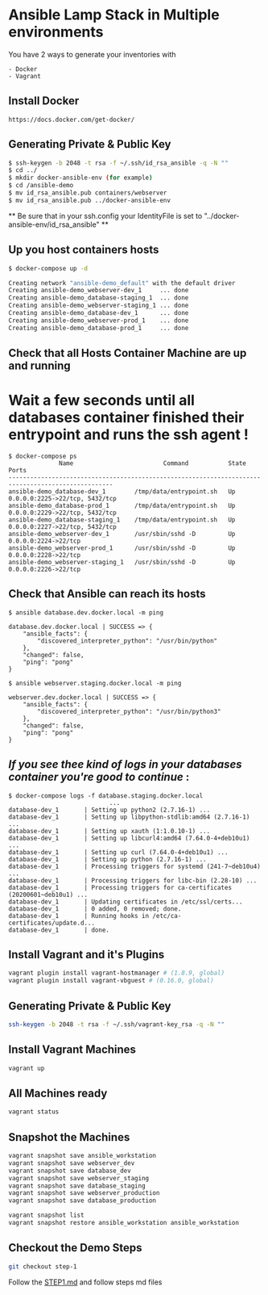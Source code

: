 # Ansible Lamp Stack in Multiple environments

You have 2 ways to generate your inventories with

    - Docker
    - Vagrant

## Install Docker

```
https://docs.docker.com/get-docker/
```

## Generating Private & Public Key

```bash
$ ssh-keygen -b 2048 -t rsa -f ~/.ssh/id_rsa_ansible -q -N ""
$ cd ../
$ mkdir docker-ansible-env (for example)
$ cd /ansible-demo
$ mv id_rsa_ansible.pub containers/webserver
$ mv id_rsa_ansible.pub ../docker-ansible-env
```
** Be sure that in your ssh.config your IdentityFile is set to "../docker-ansible-env/id_rsa_ansible" **

## Up you host containers hosts

```bash
$ docker-compose up -d

Creating network "ansible-demo_default" with the default driver
Creating ansible-demo_webserver-dev_1     ... done
Creating ansible-demo_database-staging_1  ... done
Creating ansible-demo_webserver-staging_1 ... done
Creating ansible-demo_database-dev_1      ... done
Creating ansible-demo_webserver-prod_1    ... done
Creating ansible-demo_database-prod_1     ... done
```

## Check that all Hosts Container Machine are up and running
# **Wait a few seconds until all databases container finished their entrypoint and runs the ssh agent !**

```
$ docker-compose ps
              Name                         Command           State               Ports             
---------------------------------------------------------------------------------------------------
ansible-demo_database-dev_1        /tmp/data/entrypoint.sh   Up      0.0.0.0:2225->22/tcp, 5432/tcp
ansible-demo_database-prod_1       /tmp/data/entrypoint.sh   Up      0.0.0.0:2229->22/tcp, 5432/tcp
ansible-demo_database-staging_1    /tmp/data/entrypoint.sh   Up      0.0.0.0:2227->22/tcp, 5432/tcp
ansible-demo_webserver-dev_1       /usr/sbin/sshd -D         Up      0.0.0.0:2224->22/tcp          
ansible-demo_webserver-prod_1      /usr/sbin/sshd -D         Up      0.0.0.0:2228->22/tcp          
ansible-demo_webserver-staging_1   /usr/sbin/sshd -D         Up      0.0.0.0:2226->22/tcp          
```

## Check that Ansible can reach its hosts
```
$ ansible database.dev.docker.local -m ping

database.dev.docker.local | SUCCESS => {
    "ansible_facts": {
        "discovered_interpreter_python": "/usr/bin/python"
    }, 
    "changed": false, 
    "ping": "pong"
}

$ ansible webserver.staging.docker.local -m ping

webserver.dev.docker.local | SUCCESS => {
    "ansible_facts": {
        "discovered_interpreter_python": "/usr/bin/python3"
    }, 
    "changed": false, 
    "ping": "pong"
}
```

## *If you see thee kind of logs in your databases container you're good to continue* :
```
$ docker-compose logs -f database.staging.docker.local
                            ...
database-dev_1       | Setting up python2 (2.7.16-1) ...
database-dev_1       | Setting up libpython-stdlib:amd64 (2.7.16-1) ...
database-dev_1       | Setting up xauth (1:1.0.10-1) ...
database-dev_1       | Setting up libcurl4:amd64 (7.64.0-4+deb10u1) ...
database-dev_1       | Setting up curl (7.64.0-4+deb10u1) ...
database-dev_1       | Setting up python (2.7.16-1) ...
database-dev_1       | Processing triggers for systemd (241-7~deb10u4) ...
database-dev_1       | Processing triggers for libc-bin (2.28-10) ...
database-dev_1       | Processing triggers for ca-certificates (20200601~deb10u1) ...
database-dev_1       | Updating certificates in /etc/ssl/certs...
database-dev_1       | 0 added, 0 removed; done.
database-dev_1       | Running hooks in /etc/ca-certificates/update.d...
database-dev_1       | done.
```

## Install Vagrant and it's Plugins

```bash
vagrant plugin install vagrant-hostmanager # (1.8.9, global)
vagrant plugin install vagrant-vbguest # (0.16.0, global)
```

## Generating Private & Public Key

```bash
ssh-keygen -b 2048 -t rsa -f ~/.ssh/vagrant-key_rsa -q -N ""
```

## Install Vagrant Machines

```bash
vagrant up
```

## All Machines ready

```bash
vagrant status
```

## Snapshot the Machines

```bash
vagrant snapshot save ansible_workstation
vagrant snapshot save webserver_dev
vagrant snapshot save database_dev
vagrant snapshot save webserver_staging
vagrant snapshot save database_staging
vagrant snapshot save webserver_production
vagrant snapshot save database_production
```

```bash
vagrant snapshot list
vagrant snapshot restore ansible_workstation ansible_workstation
```

## Checkout the Demo Steps

```bash
git checkout step-1
```

Follow the [STEP1.md](STEP1.md) and follow steps md files
